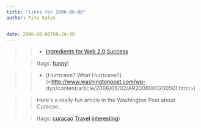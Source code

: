 ```yaml
---
title: "links for 2006-06-06"
author: Pito Salas


date: 2006-06-06T09:24:00
---
```



>>

>>   * [Ingredients for Web 2.0 Success](<http://notabug.com/w2/>)

>>

>> (tags: [funny](<http://del.icio.us/pitosalas/funny>))

>>

>>   * [Hurricane? What Hurricane?](<http://www.washingtonpost.com/wp-
dyn/content/article/2006/06/02/AR2006060200501.html>)

>>

>> Here's a really fun article in the Washington Post about Curacao…

>>

>> (tags: [curacao](<http://del.icio.us/pitosalas/curacao>)
[Travel](<http://del.icio.us/pitosalas/Travel>)
[interesting](<http://del.icio.us/pitosalas/interesting>))

>>

>>


